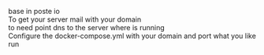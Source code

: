 base in poste io   
To get your server mail with your domain   
to need point dns to the server where is running   
Configure the docker-compose.yml with your domain and port what you like run